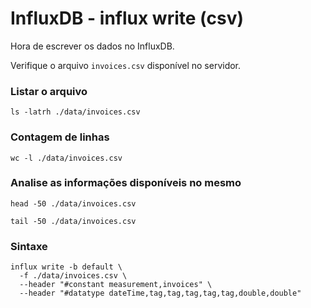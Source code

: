 # InfluxDB - influx write (csv)

Hora de escrever os dados no InfluxDB.

Verifique o arquivo `invoices.csv` disponível no servidor.
### Listar o arquivo
```
ls -latrh ./data/invoices.csv
```

### Contagem de linhas
```
wc -l ./data/invoices.csv
```

### Analise as informações disponíveis no mesmo
```
head -50 ./data/invoices.csv
```

```
tail -50 ./data/invoices.csv
```

### Sintaxe
```
influx write -b default \
  -f ./data/invoices.csv \
  --header "#constant measurement,invoices" \
  --header "#datatype dateTime,tag,tag,tag,tag,tag,double,double"

```
